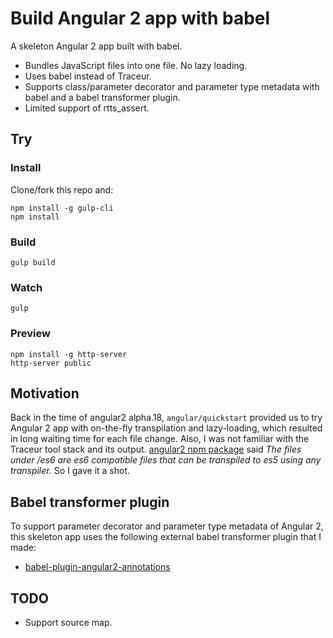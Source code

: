 # Build Angular 2 app with babel

A skeleton Angular 2 app built with babel.

- Bundles JavaScript files into one file. No lazy loading.
- Uses babel instead of Traceur.
- Supports class/parameter decorator and parameter type metadata with babel and a babel transformer plugin.
- Limited support of rtts_assert.

## Try

### Install

Clone/fork this repo and:

```
npm install -g gulp-cli
npm install
```

### Build

```
gulp build
```

### Watch

```
gulp
```

### Preview

```
npm install -g http-server
http-server public
```

## Motivation

Back in the time of angular2 alpha.18, `angular/quickstart` provided us to try Angular 2 app with on-the-fly transpilation and lazy-loading, which resulted in long waiting time for each file change. Also, I was not familiar with the Traceur tool stack and its output. [angular2 npm package](https://www.npmjs.com/package/angular2) said *The files under /es6 are es6 compatible files that can be transpiled to es5 using any transpiler.* So I gave it a shot.

## Babel transformer plugin

To support parameter decorator and parameter type metadata of Angular 2, this skeleton app uses the following external babel transformer plugin that I made:

- [babel-plugin-angular2-annotations](https://github.com/shuhei/babel-plugin-angular2-annotations)

## TODO

- Support source map.
